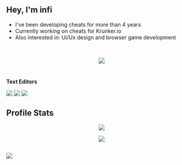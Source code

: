 
 ## Hey, I'm infi
 
 - I've been developing cheats for more than 4 years
- Currently working on cheats for Krunker.io
- Also interested in: Ui/Ux design and browser game development  
 
 <br> 
 
 <p align="center">
 <img src="https://cdn.discordapp.com/attachments/560173144107909120/968478802214780928/github_banner.png">
</p>

#
**Text Editors**

<img src="https://img.shields.io/badge/JS-WebStorm-ffe600"> <img src="https://img.shields.io/badge/Java-IntelliJ-00c8ff"> <img src="https://img.shields.io/badge/C%2B%2B-Visual%20Studio-9d00ff">

##  Profile Stats
<p align="center">
<img src="http://github-readme-streak-stats.herokuapp.com?user=42infi&theme=darcula&date_format=M%20j%5B%2C%20Y%5D"/>
</p>
<p align="center">
<img src="https://github-readme-stats.vercel.app/api/top-langs/?username=42infi&layout=compact&theme=darcula">

##
![](https://komarev.com/ghpvc/?username=42infi&label=Profile+Views&style=flat-square)

